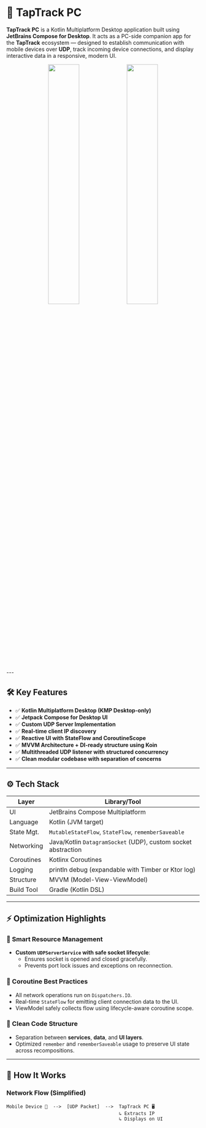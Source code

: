 # 🚀 TapTrack PC

**TapTrack PC** is a Kotlin Multiplatform Desktop application built using **JetBrains Compose for Desktop**. It acts as a PC-side companion app for the **TapTrack** ecosystem — designed to establish communication with mobile devices over **UDP**, track incoming device connections, and display interactive data in a responsive, modern UI.

<p align="center">
  <img src="https://github.com/user-attachments/assets/eaa1a16f-ae68-4285-b78e-0b9874a411d6" width="40%" />
  <img src="https://github.com/user-attachments/assets/ff599fe6-e1d5-482b-81e4-ca338f636fc9" width="40%" />
</p>
---

## 🛠️ Key Features

- ✅ **Kotlin Multiplatform Desktop (KMP Desktop-only)**
- ✅ **Jetpack Compose for Desktop UI**
- ✅ **Custom UDP Server Implementation**
- ✅ **Real-time client IP discovery**
- ✅ **Reactive UI with StateFlow and CoroutineScope**
- ✅ **MVVM Architecture + DI-ready structure using Koin**
- ✅ **Multithreaded UDP listener with structured concurrency**
- ✅ **Clean modular codebase with separation of concerns**

---

## ⚙️ Tech Stack

| Layer         | Library/Tool                  |
|---------------|-------------------------------|
| UI            | JetBrains Compose Multiplatform |
| Language      | Kotlin (JVM target)            |
| State Mgt.    | `MutableStateFlow`, `StateFlow`, `rememberSaveable` |
| Networking    | Java/Kotlin `DatagramSocket` (UDP), custom socket abstraction |
| Coroutines    | Kotlinx Coroutines             |
| Logging       | println debug (expandable with Timber or Ktor log) |
| Structure     | MVVM (Model-View-ViewModel)    |
| Build Tool    | Gradle (Kotlin DSL)            |

---

## ⚡ Optimization Highlights

### 🧠 Smart Resource Management
- **Custom `UDPServerService` with safe socket lifecycle**:
  - Ensures socket is opened and closed gracefully.
  - Prevents port lock issues and exceptions on reconnection.

### 🧵 Coroutine Best Practices
- All network operations run on `Dispatchers.IO`.
- Real-time `StateFlow` for emitting client connection data to the UI.
- ViewModel safely collects flow using lifecycle-aware coroutine scope.

### 🧼 Clean Code Structure
- Separation between **services**, **data**, and **UI layers**.
- Optimized `remember` and `rememberSaveable` usage to preserve UI state across recompositions.

---

## 🔌 How It Works

### Network Flow (Simplified)
```text
Mobile Device 📱  -->  [UDP Packet]  -->  TapTrack PC 🖥️
                                         ↳ Extracts IP
                                         ↳ Displays on UI
